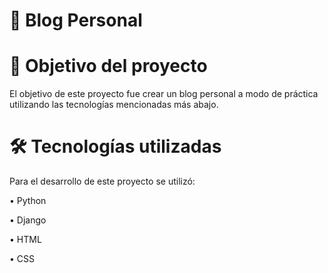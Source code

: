 # :rocket:		Blog Personal



# 📝 Objetivo del proyecto
El objetivo de este proyecto fue crear un blog personal a modo de práctica utilizando las tecnologías mencionadas más abajo.

# :hammer_and_wrench: Tecnologías utilizadas
Para el desarrollo de este proyecto se utilizó:

• Python 

• Django

• HTML

• CSS
